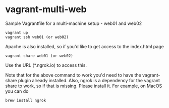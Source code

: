 # vagrant-multi-web

Sample Vagrantfile for a multi-machine setup - web01 and web02

```
vagrant up
vagrant ssh web01 (or web02)
```

Apache is also installed, so if you'd like to get access to the index.html page

```
vagrant share web01 (or web02)
```
Use the URL (*.ngrok.io) to access this. 

Note that for the above command to work you'd need to have the vagrant-share plugin already installed. Also, ngrok is a dependency for the vagrant share to work, so if that is missing. Please install it. For example, on MacOS you can do
```
brew install ngrok
```

